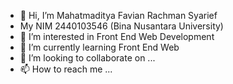 - 👋 Hi, I’m Mahatmaditya Favian Rachman Syarief
- My NIM 2440103546 (Bina Nusantara University)
- 👀 I’m interested in Front End Web Development
- 🌱 I’m currently learning Front End Web
- 💞️ I’m looking to collaborate on ...
- 📫 How to reach me ...

<!---
Mafarasya/Mafarasya is a ✨ special ✨ repository because its `README.md` (this file) appears on your GitHub profile.
You can click the Preview link to take a look at your changes.
--->
